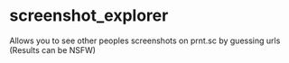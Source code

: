 # screenshot_explorer
Allows you to see other peoples screenshots on prnt.sc by guessing urls (Results can be NSFW)
